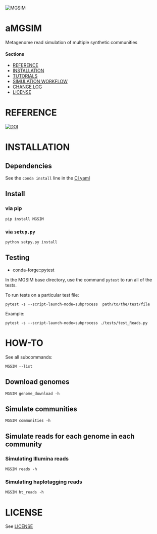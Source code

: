 ![MGSIM](https://github.com/nick-youngblut/MGSIM/workflows/MGSIM/badge.svg)

aMGSIM
=====

Metagenome read simulation of multiple synthetic communities

#### Sections

- [REFERENCE](#reference)
- [INSTALLATION](#installation)
- [TUTORIALS](#tutorials)
- [SIMULATION WORKFLOW](#simulation_workflow)
- [CHANGE LOG](#changelog)
- [LICENSE](#license)


# REFERENCE

[![DOI](https://zenodo.org/badge/DOI/10.5281/zenodo.3696891.svg)](https://doi.org/10.5281/zenodo.3696891)


# INSTALLATION

## Dependencies

See the `conda install` line in the [CI yaml](.github/workflows/pythonpackage.yml)

## Install

### via pip

`pip install MGSIM`

### via `setup.py`

`python setpy.py install`

## Testing

* conda-forge::pytest

In the MGSIM base directory, use the command `pytest` to
run all of the tests.

To run tests on a particular test file:

`pytest -s --script-launch-mode=subprocess  path/to/the/test/file`

Example:

`pytest -s --script-launch-mode=subprocess ./tests/test_Reads.py`

# HOW-TO

See all subcommands:

`MGSIM --list`

## Download genomes

`MGSIM genome_download -h`

## Simulate communities

`MGSIM communities -h`

## Simulate reads for each genome in each community

### Simulating Illumina reads

`MGSIM reads -h`

### Simulating haplotagging reads

`MGSIM ht_reads -h`


# LICENSE

See [LICENSE](./LICENSE)


